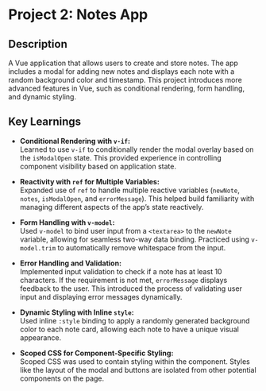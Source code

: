 # Project 2: Notes App

## Description
A Vue application that allows users to create and store notes. The app includes a modal for adding new notes and displays each note with a random background color and timestamp. This project introduces more advanced features in Vue, such as conditional rendering, form handling, and dynamic styling.

## Key Learnings

- **Conditional Rendering with `v-if`:**  
  Learned to use `v-if` to conditionally render the modal overlay based on the `isModalOpen` state. This provided experience in controlling component visibility based on application state.

- **Reactivity with `ref` for Multiple Variables:**  
  Expanded use of `ref` to handle multiple reactive variables (`newNote`, `notes`, `isModalOpen`, and `errorMessage`). This helped build familiarity with managing different aspects of the app’s state reactively.

- **Form Handling with `v-model`:**  
  Used `v-model` to bind user input from a `<textarea>` to the `newNote` variable, allowing for seamless two-way data binding. Practiced using `v-model.trim` to automatically remove whitespace from the input.

- **Error Handling and Validation:**  
  Implemented input validation to check if a note has at least 10 characters. If the requirement is not met, `errorMessage` displays feedback to the user. This introduced the process of validating user input and displaying error messages dynamically.

- **Dynamic Styling with Inline `style`:**  
  Used inline `:style` binding to apply a randomly generated background color to each note card, allowing each note to have a unique visual appearance.

- **Scoped CSS for Component-Specific Styling:**  
  Scoped CSS was used to contain styling within the component. Styles like the layout of the modal and buttons are isolated from other potential components on the page.
